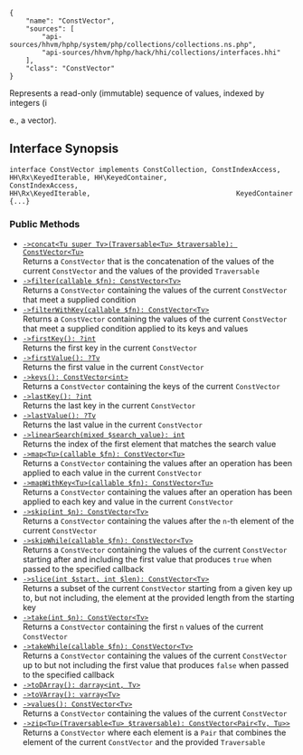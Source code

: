 ``` yamlmeta
{
    "name": "ConstVector",
    "sources": [
        "api-sources/hhvm/hphp/system/php/collections/collections.ns.php",
        "api-sources/hhvm/hphp/hack/hhi/collections/interfaces.hhi"
    ],
    "class": "ConstVector"
}
```




Represents a read-only (immutable) sequence of values, indexed by integers
(i




e., a vector).




## Interface Synopsis




``` Hack
interface ConstVector implements ConstCollection, ConstIndexAccess, HH\Rx\KeyedIterable, HH\KeyedContainer,                                    ConstIndexAccess,                                    HH\Rx\KeyedIterable,                                    KeyedContainer {...}
```




### Public Methods




+ [` ->concat<Tu super Tv>(Traversable<Tu> $traversable): ConstVector<Tu> `](</hack/reference/interface/ConstVector/concat/>)\
  Returns a `` ConstVector `` that is the concatenation of the values of the
  current ``` ConstVector ``` and the values of the provided ```` Traversable ````
+ [` ->filter(callable $fn): ConstVector<Tv> `](</hack/reference/interface/ConstVector/filter/>)\
  Returns a `` ConstVector `` containing the values of the current ``` ConstVector ```
  that meet a supplied condition
+ [` ->filterWithKey(callable $fn): ConstVector<Tv> `](</hack/reference/interface/ConstVector/filterWithKey/>)\
  Returns a `` ConstVector `` containing the values of the current ``` ConstVector ```
  that meet a supplied condition applied to its keys and values
+ [` ->firstKey(): ?int `](</hack/reference/interface/ConstVector/firstKey/>)\
  Returns the first key in the current `` ConstVector ``
+ [` ->firstValue(): ?Tv `](</hack/reference/interface/ConstVector/firstValue/>)\
  Returns the first value in the current `` ConstVector ``
+ [` ->keys(): ConstVector<int> `](</hack/reference/interface/ConstVector/keys/>)\
  Returns a `` ConstVector `` containing the keys of the current ``` ConstVector ```
+ [` ->lastKey(): ?int `](</hack/reference/interface/ConstVector/lastKey/>)\
  Returns the last key in the current `` ConstVector ``
+ [` ->lastValue(): ?Tv `](</hack/reference/interface/ConstVector/lastValue/>)\
  Returns the last value in the current `` ConstVector ``
+ [` ->linearSearch(mixed $search_value): int `](</hack/reference/interface/ConstVector/linearSearch/>)\
  Returns the index of the first element that matches the search value
+ [` ->map<Tu>(callable $fn): ConstVector<Tu> `](</hack/reference/interface/ConstVector/map/>)\
  Returns a `` ConstVector `` containing the values after an operation has been
  applied to each value in the current ``` ConstVector ```
+ [` ->mapWithKey<Tu>(callable $fn): ConstVector<Tu> `](</hack/reference/interface/ConstVector/mapWithKey/>)\
  Returns a `` ConstVector `` containing the values after an operation has been
  applied to each key and value in the current ``` ConstVector ```
+ [` ->skip(int $n): ConstVector<Tv> `](</hack/reference/interface/ConstVector/skip/>)\
  Returns a `` ConstVector `` containing the values after the ``` n ```-th element of
  the current ```` ConstVector ````
+ [` ->skipWhile(callable $fn): ConstVector<Tv> `](</hack/reference/interface/ConstVector/skipWhile/>)\
  Returns a `` ConstVector `` containing the values of the current ``` ConstVector ```
  starting after and including the first value that produces ```` true ```` when
  passed to the specified callback
+ [` ->slice(int $start, int $len): ConstVector<Tv> `](</hack/reference/interface/ConstVector/slice/>)\
  Returns a subset of the current `` ConstVector `` starting from a given key up
  to, but not including, the element at the provided length from the starting
  key
+ [` ->take(int $n): ConstVector<Tv> `](</hack/reference/interface/ConstVector/take/>)\
  Returns a `` ConstVector `` containing the first ``` n ``` values of the current
  ```` ConstVector ````
+ [` ->takeWhile(callable $fn): ConstVector<Tv> `](</hack/reference/interface/ConstVector/takeWhile/>)\
  Returns a `` ConstVector `` containing the values of the current ``` ConstVector ```
  up to but not including the first value that produces ```` false ```` when passed
  to the specified callback
+ [` ->toDArray(): darray<int, Tv> `](</hack/reference/interface/ConstVector/toDArray/>)
+ [` ->toVArray(): varray<Tv> `](</hack/reference/interface/ConstVector/toVArray/>)
+ [` ->values(): ConstVector<Tv> `](</hack/reference/interface/ConstVector/values/>)\
  Returns a `` ConstVector `` containing the values of the current
  ``` ConstVector ```
+ [` ->zip<Tu>(Traversable<Tu> $traversable): ConstVector<Pair<Tv, Tu>> `](</hack/reference/interface/ConstVector/zip/>)\
  Returns a `` ConstVector `` where each element is a ``` Pair ``` that combines the
  element of the current ```` ConstVector ```` and the provided ````` Traversable `````
<!-- HHAPIDOC -->
